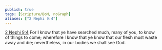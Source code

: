 ```yaml
---
publish: true
tags: [Scripture/BoM, noGraph]
aliases: ["2 Nephi 9:4"]
---
```

[2 Nephi 9:4](https://churchofjesuschrist.org/study/scriptures/bofm/2-ne/9?lang=eng&id=p4#p4) For I know that ye have searched much, many of you, to know of things to come; wherefore I know that ye know that our flesh must waste away and die; nevertheless, in our bodies we shall see God.
